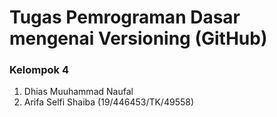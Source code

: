# Tugas Pemrograman Dasar mengenai Versioning (GitHub)
### Kelompok 4
1. Dhias Muuhammad Naufal
2. Arifa Selfi Shaiba (19/446453/TK/49558)
